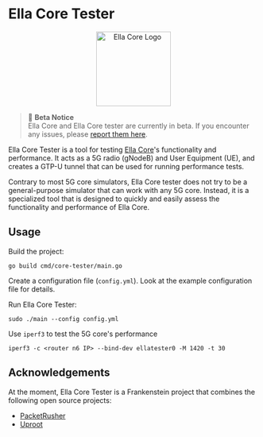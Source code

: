 # Ella Core Tester

<p align="center">
  <img src="docs/images/logo.png" alt="Ella Core Logo" width="150"/>
</p>

> :construction: **Beta Notice**  
> Ella Core and Ella Core tester are currently in beta. If you encounter any issues, please [report them here](https://github.com/ellanetworks/core-tester/issues/new/choose).

Ella Core Tester is a tool for testing [Ella Core](https://github.com/ellanetworks/core)'s functionality and performance. It acts as a 5G radio (gNodeB) and User Equipment (UE), and creates a GTP-U tunnel that can be used for running performance tests.

Contrary to most 5G core simulators, Ella Core tester does not try to be a general-purpose simulator that can work with any 5G core. Instead, it is a specialized tool that is designed to quickly and easily assess the functionality and performance of Ella Core.

## Usage

Build the project:
```shell
go build cmd/core-tester/main.go
```

Create a configuration file (`config.yml`). Look at the example configuration file for details.

Run Ella Core Tester:

```shell
sudo ./main --config config.yml
```

Use `iperf3` to test the 5G core's performance

```shell
iperf3 -c <router n6 IP> --bind-dev ellatester0 -M 1420 -t 30
```

## Acknowledgements

At the moment, Ella Core Tester is a Frankenstein project that combines the following open source projects:
- [PacketRusher](https://github.com/HewlettPackard/PacketRusher)
- [Uproot](https://github.com/ghislainbourgeois/uproot)
